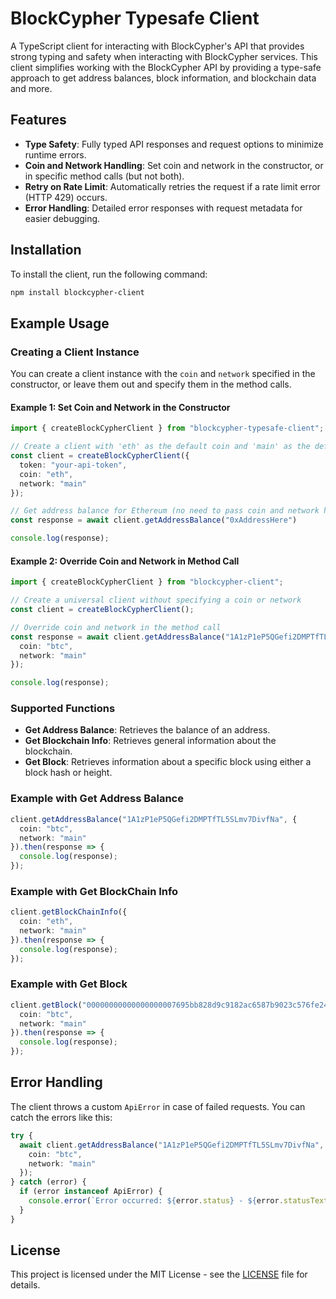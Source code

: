 # BlockCypher Typesafe Client

A TypeScript client for interacting with BlockCypher's API that provides strong typing and safety when interacting with BlockCypher services. This client simplifies working with the BlockCypher API by providing a type-safe approach to get address balances, block information, and blockchain data and more.

## Features

- **Type Safety**: Fully typed API responses and request options to minimize runtime errors.
- **Coin and Network Handling**: Set coin and network in the constructor, or in specific method calls (but not both).
- **Retry on Rate Limit**: Automatically retries the request if a rate limit error (HTTP 429) occurs.
- **Error Handling**: Detailed error responses with request metadata for easier debugging.

## Installation

To install the client, run the following command:

```bash
npm install blockcypher-client
```

## Example Usage

### Creating a Client Instance

You can create a client instance with the `coin` and `network` specified in the constructor, or leave them out and specify them in the method calls.

#### Example 1: Set Coin and Network in the Constructor

```typescript
import { createBlockCypherClient } from "blockcypher-typesafe-client";

// Create a client with 'eth' as the default coin and 'main' as the default network
const client = createBlockCypherClient({
  token: "your-api-token",
  coin: "eth",
  network: "main"
});

// Get address balance for Ethereum (no need to pass coin and network here)
const response = await client.getAddressBalance("0xAddressHere")

console.log(response);
```

#### Example 2: Override Coin and Network in Method Call

```typescript
import { createBlockCypherClient } from "blockcypher-client";

// Create a universal client without specifying a coin or network
const client = createBlockCypherClient();

// Override coin and network in the method call
const response = await client.getAddressBalance("1A1zP1eP5QGefi2DMPTfTL5SLmv7DivfNa", {
  coin: "btc",
  network: "main"
});

console.log(response);
```

### Supported Functions

- **Get Address Balance**: Retrieves the balance of an address.
- **Get Blockchain Info**: Retrieves general information about the blockchain.
- **Get Block**: Retrieves information about a specific block using either a block hash or height.

### Example with Get Address Balance

```typescript
client.getAddressBalance("1A1zP1eP5QGefi2DMPTfTL5SLmv7DivfNa", {
  coin: "btc",
  network: "main"
}).then(response => {
  console.log(response);
});
```

### Example with Get BlockChain Info

```typescript
client.getBlockChainInfo({
  coin: "eth",
  network: "main"
}).then(response => {
  console.log(response);
});
```

### Example with Get Block

```typescript
client.getBlock("00000000000000000007695bb828d9c9182ac6587b9023c576fe24c325f9c03", {
  coin: "btc",
  network: "main"
}).then(response => {
  console.log(response);
});
```

## Error Handling

The client throws a custom `ApiError` in case of failed requests. You can catch the errors like this:

```typescript
try {
  await client.getAddressBalance("1A1zP1eP5QGefi2DMPTfTL5SLmv7DivfNa", {
    coin: "btc",
    network: "main"
  });
} catch (error) {
  if (error instanceof ApiError) {
    console.error(`Error occurred: ${error.status} - ${error.statusText}`);
  }
}
```

## License

This project is licensed under the MIT License - see the [LICENSE](LICENSE) file for details.
